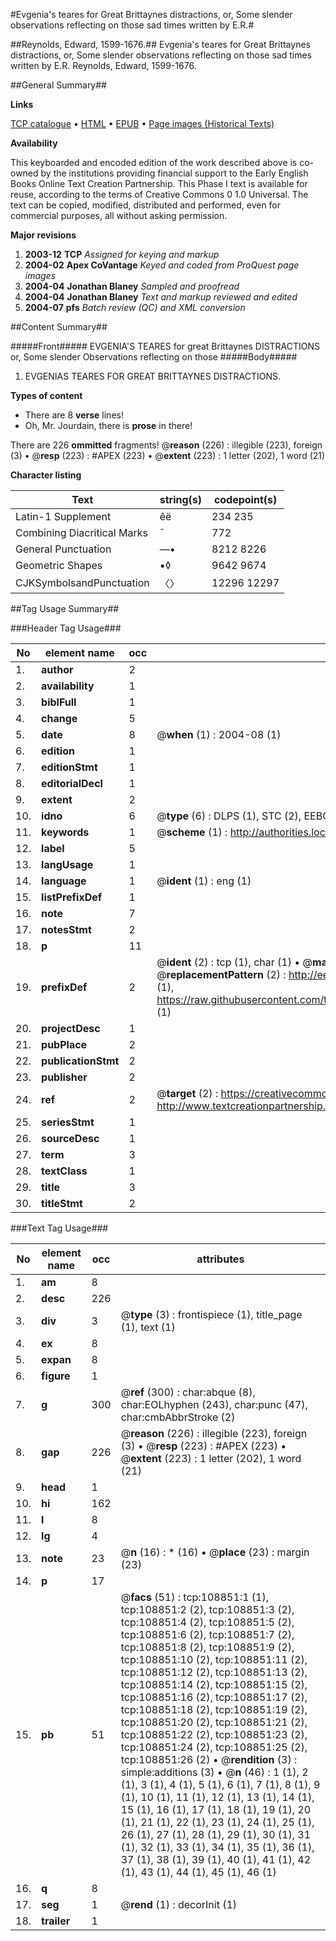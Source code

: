 #Evgenia's teares for Great Brittaynes distractions, or, Some slender observations reflecting on those sad times written by E.R.#

##Reynolds, Edward, 1599-1676.##
Evgenia's teares for Great Brittaynes distractions, or, Some slender observations reflecting on those sad times written by E.R.
Reynolds, Edward, 1599-1676.

##General Summary##

**Links**

[TCP catalogue](http://www.ota.ox.ac.uk/tcp/)  • 
[HTML](http://tei.it.ox.ac.uk/tcp/Texts-HTML/free/A57/A57134.html)  • 
[EPUB](http://tei.it.ox.ac.uk/tcp/Texts-EPUB/free/A57/A57134.epub) • 
[Page images (Historical Texts)](https://data.historicaltexts.jisc.ac.uk/view?pubId=eebo-19462040e&pageId=eebo-19462040e-108851-1)

**Availability**

This keyboarded and encoded edition of the
	       work described above is co-owned by the institutions
	       providing financial support to the Early English Books
	       Online Text Creation Partnership. This Phase I text is
	       available for reuse, according to the terms of Creative
	       Commons 0 1.0 Universal. The text can be copied,
	       modified, distributed and performed, even for
	       commercial purposes, all without asking permission.

**Major revisions**

1. __2003-12__ __TCP__ *Assigned for keying and markup*
1. __2004-02__ __Apex CoVantage__ *Keyed and coded from ProQuest page images*
1. __2004-04__ __Jonathan Blaney__ *Sampled and proofread*
1. __2004-04__ __Jonathan Blaney__ *Text and markup reviewed and edited*
1. __2004-07__ __pfs__ *Batch review (QC) and XML conversion*

##Content Summary##

#####Front#####
EVGENIA'S TEARES for great Brittaynes DISTRACTIONS or, Some slender Observations reflecting on those
#####Body#####

1. EVGENIAS TEARES FOR GREAT BRITTAYNES DISTRACTIONS.

**Types of content**

  * There are 8 **verse** lines!
  * Oh, Mr. Jourdain, there is **prose** in there!

There are 226 **ommitted** fragments! 
 @__reason__ (226) : illegible (223), foreign (3)  •  @__resp__ (223) : #APEX (223)  •  @__extent__ (223) : 1 letter (202), 1 word (21)

**Character listing**


|Text|string(s)|codepoint(s)|
|---|---|---|
|Latin-1 Supplement|êë|234 235|
|Combining             Diacritical Marks|̄|772|
|General Punctuation|—•|8212 8226|
|Geometric Shapes|▪◊|9642 9674|
|CJKSymbolsandPunctuation|〈〉|12296 12297|

##Tag Usage Summary##

###Header Tag Usage###

|No|element name|occ|attributes|
|---|---|---|---|
|1.|__author__|2||
|2.|__availability__|1||
|3.|__biblFull__|1||
|4.|__change__|5||
|5.|__date__|8| @__when__ (1) : 2004-08 (1)|
|6.|__edition__|1||
|7.|__editionStmt__|1||
|8.|__editorialDecl__|1||
|9.|__extent__|2||
|10.|__idno__|6| @__type__ (6) : DLPS (1), STC (2), EEBO-CITATION (1), OCLC (1), VID (1)|
|11.|__keywords__|1| @__scheme__ (1) : http://authorities.loc.gov/ (1)|
|12.|__label__|5||
|13.|__langUsage__|1||
|14.|__language__|1| @__ident__ (1) : eng (1)|
|15.|__listPrefixDef__|1||
|16.|__note__|7||
|17.|__notesStmt__|2||
|18.|__p__|11||
|19.|__prefixDef__|2| @__ident__ (2) : tcp (1), char (1)  •  @__matchPattern__ (2) : ([0-9\-]+):([0-9IVX]+) (1), (.+) (1)  •  @__replacementPattern__ (2) : http://eebo.chadwyck.com/downloadtiff?vid=$1&page=$2 (1), https://raw.githubusercontent.com/textcreationpartnership/Texts/master/tcpchars.xml#$1 (1)|
|20.|__projectDesc__|1||
|21.|__pubPlace__|2||
|22.|__publicationStmt__|2||
|23.|__publisher__|2||
|24.|__ref__|2| @__target__ (2) : https://creativecommons.org/publicdomain/zero/1.0/ (1), http://www.textcreationpartnership.org/docs/. (1)|
|25.|__seriesStmt__|1||
|26.|__sourceDesc__|1||
|27.|__term__|3||
|28.|__textClass__|1||
|29.|__title__|3||
|30.|__titleStmt__|2||


###Text Tag Usage###

|No|element name|occ|attributes|
|---|---|---|---|
|1.|__am__|8||
|2.|__desc__|226||
|3.|__div__|3| @__type__ (3) : frontispiece (1), title_page (1), text (1)|
|4.|__ex__|8||
|5.|__expan__|8||
|6.|__figure__|1||
|7.|__g__|300| @__ref__ (300) : char:abque (8), char:EOLhyphen (243), char:punc (47), char:cmbAbbrStroke (2)|
|8.|__gap__|226| @__reason__ (226) : illegible (223), foreign (3)  •  @__resp__ (223) : #APEX (223)  •  @__extent__ (223) : 1 letter (202), 1 word (21)|
|9.|__head__|1||
|10.|__hi__|162||
|11.|__l__|8||
|12.|__lg__|4||
|13.|__note__|23| @__n__ (16) : * (16)  •  @__place__ (23) : margin (23)|
|14.|__p__|17||
|15.|__pb__|51| @__facs__ (51) : tcp:108851:1 (1), tcp:108851:2 (2), tcp:108851:3 (2), tcp:108851:4 (2), tcp:108851:5 (2), tcp:108851:6 (2), tcp:108851:7 (2), tcp:108851:8 (2), tcp:108851:9 (2), tcp:108851:10 (2), tcp:108851:11 (2), tcp:108851:12 (2), tcp:108851:13 (2), tcp:108851:14 (2), tcp:108851:15 (2), tcp:108851:16 (2), tcp:108851:17 (2), tcp:108851:18 (2), tcp:108851:19 (2), tcp:108851:20 (2), tcp:108851:21 (2), tcp:108851:22 (2), tcp:108851:23 (2), tcp:108851:24 (2), tcp:108851:25 (2), tcp:108851:26 (2)  •  @__rendition__ (3) : simple:additions (3)  •  @__n__ (46) : 1 (1), 2 (1), 3 (1), 4 (1), 5 (1), 6 (1), 7 (1), 8 (1), 9 (1), 10 (1), 11 (1), 12 (1), 13 (1), 14 (1), 15 (1), 16 (1), 17 (1), 18 (1), 19 (1), 20 (1), 21 (1), 22 (1), 23 (1), 24 (1), 25 (1), 26 (1), 27 (1), 28 (1), 29 (1), 30 (1), 31 (1), 32 (1), 33 (1), 34 (1), 35 (1), 36 (1), 37 (1), 38 (1), 39 (1), 40 (1), 41 (1), 42 (1), 43 (1), 44 (1), 45 (1), 46 (1)|
|16.|__q__|8||
|17.|__seg__|1| @__rend__ (1) : decorInit (1)|
|18.|__trailer__|1||
